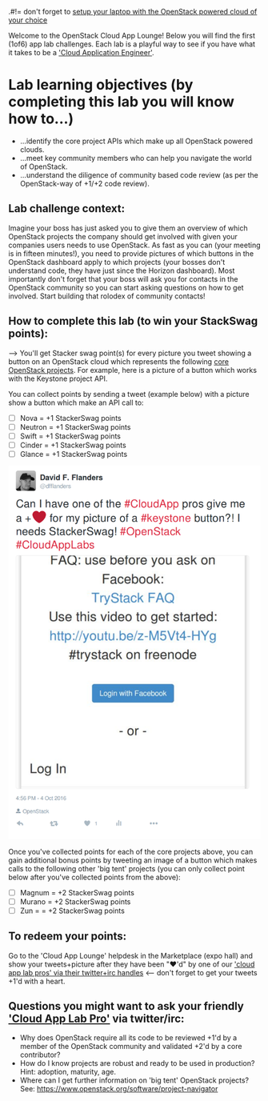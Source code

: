 .#!= don't forget to [setup your laptop with the OpenStack powered cloud of your choice](/prereq)

Welcome to the OpenStack Cloud App Lounge!  Below you will find the first (1of6) app lab challenges.  Each lab is a playful way to see if you have what it takes to be a ['Cloud Application Engineer'](/cloud-application-engineer.md).  

# Lab learning objectives (by completing this lab you will know how to...)
 - ...identify the core project APIs which make up all OpenStack powered clouds.
 - ...meet key community members who can help you navigate the world of OpenStack.
 - ...understand the diligence of community based code review (as per the OpenStack-way of +1/+2 code review).

## Lab challenge context:
Imagine your boss has just asked you to give them an overview of which OpenStack projects the company should get involved with given your companies users needs to use OpenStack.  As fast as you can (your meeting is in fifteen minutes!), you need to provide pictures of which buttons in the OpenStack dashboard apply to which projects (your bosses don't understand code, they have just since the Horizon dashboard).  Most importantly don't forget that your boss will ask you for contacts in the OpenStack community so you can start asking questions on how to get involved.  Start building that rolodex of community contacts!

## How to complete this lab (to win your StackSwag points):
--> You'll get Stacker swag point(s) for every picture you tweet showing a button on an OpenStack cloud which represents the following [core OpenStack projects](https://www.openstack.org/software/project-navigator/).  For example, here is a picture of a button which works with the Keystone project API.

You can collect points by sending a tweet (example below) with a picture show a button which make an API call to:
  - [ ] Nova = +1 StackerSwag points
  - [ ] Neutron = +1 StackerSwag points
  - [ ] Swift = +1 StackerSwag points
  - [ ] Cinder = +1 StackerSwag points
  - [ ] Glance = +1 StackerSwag points

![Image of OpenStack login screen via default horizon dashboard, which makes calls to the keystone API for authentication of users](/Selection_063.png "Default login screen which makes 'calls to the keystone project API to login users")
  
Once you've collected points for each of the core projects above, you can gain additional bonus points by tweeting an image of a button which makes calls to the following other 'big tent' projects (you can only collect point below after you've collected points from the above):

 - [ ] Magnum = +2 StackerSwag points
 - [ ] Murano = +2 StackerSwag points
 - [ ] Zun = = +2 StackerSwag points
 
## To redeem your points: 
Go to the 'Cloud App Lounge' helpdesk in the Marketplace (expo hall) and show your tweets+picture after they have been "❤'d" by one of our ['cloud app lab pros' via their twitter+irc handles](/cloud-app-lab-pros) <-- don't forget to get your tweets +1'd with a heart.

## Questions you might want to ask your friendly ['Cloud App Lab Pro'](https://docs.google.com/presentation/d/1RBtAOjxmUh97fXrJlowvqVNmq2-8FxvBIHx2Dts1Jh8/pub?start=true&loop=true&delayms=1000) via twitter/irc:
 - Why does OpenStack require all its code to be reviewed +1'd by a member of the OpenStack community and validated +2'd by a core contributor?
 - How do I know projects are robust and ready to be used in production?  Hint: adoption, maturity, age.
 - Where can I get further information on 'big tent' OpenStack projects? See: https://www.openstack.org/software/project-navigator
